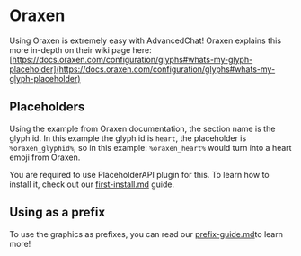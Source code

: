# Oraxen

Using Oraxen is extremely easy with AdvancedChat! Oraxen explains this more in-depth on their wiki page here: [https://docs.oraxen.com/configuration/glyphs#whats-my-glyph-placeholder](https://docs.oraxen.com/configuration/glyphs#whats-my-glyph-placeholder)

## Placeholders

Using the example from Oraxen documentation, the section name is the glyph id. In this example the glyph id is `heart`, the placeholder is `%oraxen_glyphid%`, so in this example: `%oraxen_heart%` would turn into a heart emoji from Oraxen.

You are required to use PlaceholderAPI plugin for this. To learn how to install it, check out our [first-install.md](../../first-install.md "mention") guide.

## Using as a prefix

To use the graphics as prefixes, you can read our [prefix-guide.md](../../guides/prefix-guide.md "mention")to learn more!
